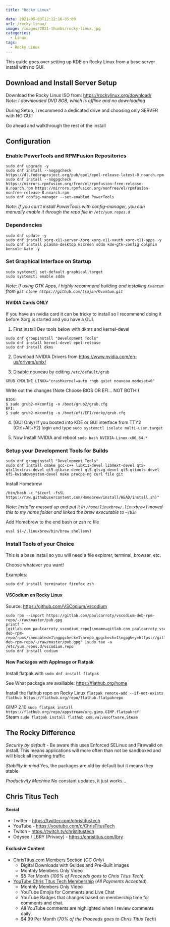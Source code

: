 ```yaml
---
title: "Rocky Linux"

date: 2021-05-03T12:12:16-05:00
url: /rocky-linux/
image: /images/2021-thumbs/rocky-linux.jpg
categories:
  - Linux
tags:
  - Rocky Linux
---
```

This guide goes over setting up KDE on Rocky Linux from a base server install with no GUI. 
<!--more-->

## Download and Install Server Setup

Download the Rocky Linux ISO from: <https://rockylinux.org/download/>  
_Note: I downloaded DVD 8GB, which is offline and no downloading_ 

During Setup, I recommend a dedicated drive and choosing only SERVER with NO GUI! 

Go ahead and walkthrough the rest of the install

## Configuration

### Enable PowerTools and RPMFusion Repositories

```
sudo dnf upgrade -y
sudo dnf install --nogpgcheck https://dl.fedoraproject.org/pub/epel/epel-release-latest-8.noarch.rpm
sudo dnf install --nogpgcheck https://mirrors.rpmfusion.org/free/el/rpmfusion-free-release-8.noarch.rpm https://mirrors.rpmfusion.org/nonfree/el/rpmfusion-nonfree-release-8.noarch.rpm
sudo dnf config-manager --set-enabled PowerTools
```
_Note: If you can't install PowerTools with config-manager, you can manually enable it through the repo file in `/etc/yum.repos.d`_

### Dependencies

```
sudo dnf update -y
sudo dnf install xorg-x11-server-Xorg xorg-x11-xauth xorg-x11-apps -y
sudo dnf install plasma-desktop kscreen sddm kde-gtk-config dolphin konsole kate -y
```

### Set Graphical Interface on Startup

```
sudo systemctl set-default graphical.target
sudo systemctl enable sddm
```

_Note: If using GTK Apps, I highly recommend building and installing `Kvantum` from `git clone https://github.com/tsujan/Kvantum.git`_

#### NVIDIA Cards ONLY

If you have an nvidia card it can be tricky to install so I recommend doing it before Xorg is started and you have a GUI. 

1. First install Dev tools below with dkms and kernel-devel

```
sudo dnf groupinstall "Development Tools"
sudo dnf install kernel-devel epel-release
sudo dnf install dkms
```

2. Download NVIDIA Drivers from <https://www.nvidia.com/en-us/drivers/unix/>

3. Disable nouveau by editing `/etc/default/grub`

```
GRUB_CMDLINE_LINUX="crashkernel=auto rhgb quiet nouveau.modeset=0"
```

Write out the changes (Note Choose BIOS OR EFI... NOT BOTH!)

```
BIOS:
$ sudo grub2-mkconfig -o /boot/grub2/grub.cfg
EFI:
$ sudo grub2-mkconfig -o /boot/efi/EFI/rocky/grub.cfg
```

4. (GUI Only) If you booted into KDE or GUI interface from TTY2 (Ctrl+Alt+F2) login and type `sudo systemctl isolate multi-user.target`

5. Now Install NVIDIA and reboot `sudo bash NVIDIA-Linux-x86_64-*`

### Setup your Development Tools for Builds

```
sudo dnf groupinstall "Development Tools"
sudo dnf install cmake gcc-c++ libX11-devel libXext-devel qt5-qtx11extras-devel qt5-qtbase-devel qt5-qtsvg-devel qt5-qttools-devel kf5-kwindowsystem-devel make procps-ng curl file git
```

Install Homebrew

```
/bin/bash -c "$(curl -fsSL https://raw.githubusercontent.com/Homebrew/install/HEAD/install.sh)"
```

_Note: Installer messed up and put it in `/home/linuxbrew/.linuxbrew` I moved this to my home folder and linked the brew executable to `~/bin`_

Add Homebrew to the end bash or zsh rc file

```
eval $(~/.linuxbrew/bin/brew shellenv)
```


### Install Tools of your Choice

This is a base install so you will need a file explorer, terminal, browser, etc. 

Choose whatever you want! 

Examples: 
```
sudo dnf install terminator firefox zsh
```

#### VSCodium on Rocky Linux 

Source: <https://github.com/VSCodium/vscodium>

```
sudo rpm --import https://gitlab.com/paulcarroty/vscodium-deb-rpm-repo/-/raw/master/pub.gpg
printf "[gitlab.com_paulcarroty_vscodium_repo]\nname=gitlab.com_paulcarroty_vscodium_repo\nbaseurl=https://paulcarroty.gitlab.io/vscodium-deb-rpm-repo/rpms/\nenabled=1\ngpgcheck=1\nrepo_gpgcheck=1\ngpgkey=https://gitlab.com/paulcarroty/vscodium-deb-rpm-repo/-/raw/master/pub.gpg" |sudo tee -a /etc/yum.repos.d/vscodium.repo
sudo dnf install codium
```

#### New Packages with AppImage or Flatpak

Install flatpak with `sudo dnf install flatpak`

See What package are availiable: <https://flathub.org/home>

Install the flathub repo on Rocky Linux `flatpak remote-add --if-not-exists flathub https://flathub.org/repo/flathub.flatpakrepo`

GIMP 2.10 `sudo flatpak install https://flathub.org/repo/appstream/org.gimp.GIMP.flatpakref`  
Steam `sudo flatpak install flathub com.valvesoftware.Steam`

## The Rocky Difference

*Security by default* - Be aware this uses Enforced SELinux and Firewalld on install. This means applications will more often than not be sandboxed and will block all incoming traffic

*Stability in mind* Yes, the packages are old by default but it means they stable

*Productivity Machine* No constant updates, it just works...

## Chris Titus Tech

#### Social

- Twitter - <https://twitter.com/christitustech>
- YouTube - <https://youtube.com/c/ChrisTitusTech>
- Twitch - <https://twitch.tv/christitustech>
- Odysee / LBRY (Privacy) - <https://christitus.com/lbry>

#### Exclusive Content

- [ChrisTitus.com Members Section][1] (_CC Only_)
  - Digital Downloads with Guides and Pre-Built Images
  - Monthly Members Only Video
  - $5 Per Month (_100% of Proceeds goes to Chris Titus Tech_)
- [YouTube Chris Titus Tech Membership][2] (_All Payments Accepted_)
  - Monthly Members Only Video
  - YouTube Emojis for Comments and Live Chat
  - YouTube Badges that changes based on membership time for comments and chat.
  - All YouTube comments are highlighted when I review comments daily. 
  - $4.99 Per Month (_70% of the Proceeds goes to Chris Titus Tech_)

 [1]: https://portal.christitus.com
 [2]: https://christitus.com/join